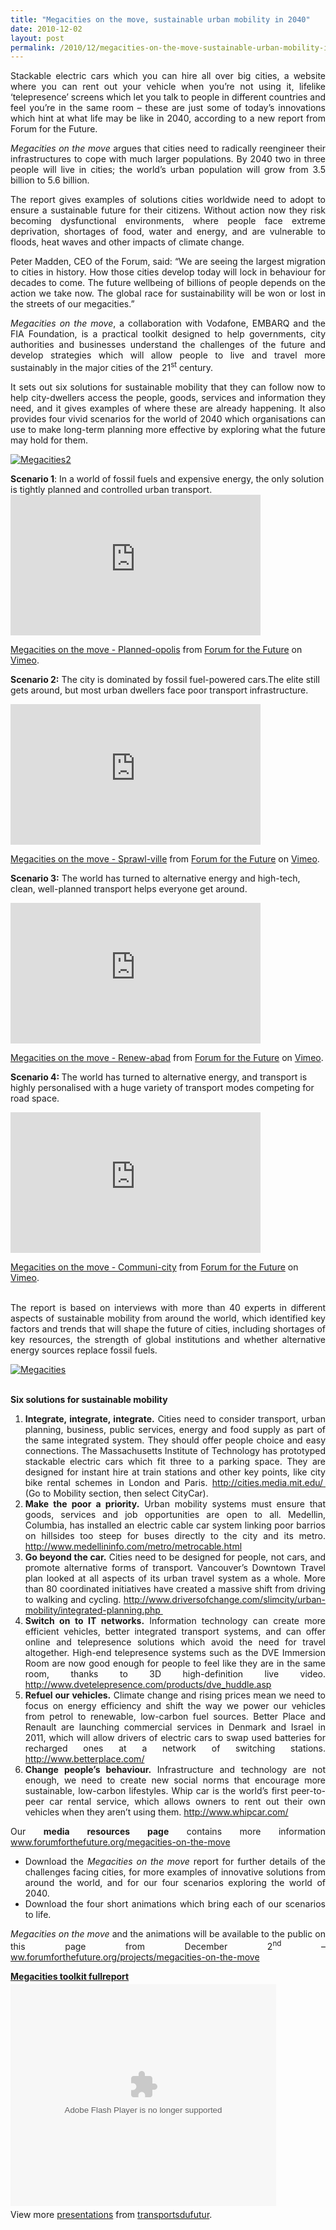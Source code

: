 ```yaml
---
title: "Megacities on the move, sustainable urban mobility in 2040"
date: 2010-12-02
layout: post
permalink: /2010/12/megacities-on-the-move-sustainable-urban-mobility-in-2040.html
---
```


<p style="text-align: justify;">Stackable electric cars which you can hire all over big cities, a website where you can rent out your vehicle when you’re not using it, lifelike ‘telepresence’ screens which let you talk to people in different countries and feel you’re in the same room – these are just some of today’s innovations which hint at what life may be like in 2040, according to a new report from Forum for the Future.</p> <p style="text-align: justify;"><em>Megacities on the move</em> argues that cities need to radically reengineer their infrastructures to cope with much larger populations. By 2040 two in three people will live in cities; the world’s urban population will grow from 3.5 billion to 5.6 billion.</p> <p style="text-align: justify;">The report gives examples of solutions cities worldwide need to adopt to ensure a sustainable future for their citizens. Without action now they risk becoming dysfunctional environments, where people face extreme deprivation, shortages of food, water and energy, and are vulnerable to floods, heat waves and other impacts of climate change.</p> <p style="text-align: justify;">Peter Madden, CEO of the Forum, said: “We are seeing the largest migration to cities in history. How those cities develop today will lock in behaviour for decades to come. The future wellbeing of billions of people depends on the action we take now. The global race for sustainability will be won or lost in the streets of our megacities.”</p> <p style="text-align: justify;"><em>Megacities on the move</em>, a collaboration with Vodafone, EMBARQ and the FIA Foundation, is a practical toolkit designed to help governments, city authorities and businesses understand the challenges of the future and develop strategies which will allow people to live and travel more sustainably in the major cities of the 21<sup>st</sup> century.</p> <p style="text-align: justify;">It sets out six solutions for sustainable mobility that they can follow now to help city-dwellers access the people, goods, services and information they need, and it gives examples of where these are already happening. It also provides four vivid scenarios for the world of 2040 which organisations can use to make long-term planning more effective by exploring what the future may hold for them.</p> <p style="text-align: justify;"><a href="/wp-content/uploads/sites/6/old/6a0120a66d2ad4970b013489ad13df970c-pi.jpg" style="display: inline;"><img rel="lightbox[]" alt="Megacities2" border="0" class="asset  asset-image at-xid-6a0120a66d2ad4970b013489ad13df970c image-full" src="/wp-content/uploads/sites/6/old/6a0120a66d2ad4970b013489ad13df970c-800wi.jpg" title="Megacities2" /></a> <br /> </p>  <!--more-->   <p><strong>Scenario 1</strong>: In a world of fossil fuels and expensive energy, the only solution is tightly planned and controlled urban transport.<br /><iframe frameborder="0" height="225" src="http://player.vimeo.com/video/17082274" width="400"></iframe></p> <p><a href="http://vimeo.com/17082274">Megacities on the move - Planned-opolis</a> from <a href="http://vimeo.com/user2424077">Forum for the Future</a> on <a href="http://vimeo.com">Vimeo</a>.</p> <p><strong>Scenario 2:</strong> The city is dominated by fossil fuel-powered cars.The elite still gets around, but most urban dwellers face poor transport infrastructure.</p> <p><iframe frameborder="0" height="225" src="http://player.vimeo.com/video/17079083" width="400"></iframe></p> <p><a href="http://vimeo.com/17079083">Megacities on the move - Sprawl-ville</a> from <a href="http://vimeo.com/user2424077">Forum for the Future</a> on <a href="http://vimeo.com">Vimeo</a>.</p> <p><strong>Scenario 3:</strong> The world has turned to alternative energy and high-tech, clean, well-planned transport helps everyone get around.</p> <p><iframe frameborder="0" height="225" src="http://player.vimeo.com/video/17082104" width="400"></iframe></p> <p><a href="http://vimeo.com/17082104">Megacities on the move - Renew-abad</a> from <a href="http://vimeo.com/user2424077">Forum for the Future</a> on <a href="http://vimeo.com">Vimeo</a>.</p> <p><strong>Scenario 4: </strong>The world has turned to alternative energy, and transport is highly personalised with a huge variety of transport modes competing for road space.</p> <p><iframe frameborder="0" height="225" src="http://player.vimeo.com/video/17123084" width="400"></iframe></p> <p><a href="http://vimeo.com/17123084">Megacities on the move - Communi-city</a> from <a href="http://vimeo.com/user2424077">Forum for the Future</a> on <a href="http://vimeo.com">Vimeo</a>.</p> <p style="text-align: justify;"><a href="/wp-content/uploads/sites/6/old/6a0120a66d2ad4970b0147e050bf04970b-800wi.jpg" rel="lightbox"></a>  <br />The report is based on interviews with more than 40 experts in different aspects of sustainable mobility from around the world, which identified key factors and trends that will shape the future of cities, including shortages of key resources, the strength of global institutions and whether alternative energy sources replace fossil fuels.</p> <p style="text-align: justify;"><a href="/wp-content/uploads/sites/6/old/6a0120a66d2ad4970b013489ad0302970c-800wi.jpg" rel="lightbox"><img rel="lightbox[]" alt="Megacities" class="asset  asset-image at-xid-6a0120a66d2ad4970b013489ad0302970c" src="/wp-content/uploads/sites/6/old/6a0120a66d2ad4970b013489ad0302970c-500wi.jpg" style="display: block; margin-left: auto; margin-right: auto;" title="Megacities" /></a> </p> <p style="text-align: justify;"><strong>Six solutions for sustainable mobility</strong> </p> <ol style="text-align: justify;"> <li><strong>Integrate, integrate, integrate.</strong> Cities need to consider transport, urban planning, business, public services, energy and food supply as part of the same integrated system. They should offer people choice and easy connections. The Massachusetts Institute of Technology has prototyped stackable electric cars which fit three to a parking space. They are designed for instant hire at train stations and other key points, like city bike rental schemes in London and Paris. <a href="http://cities.media.mit.edu/">http://cities.media.mit.edu/</a><span style="text-decoration: underline;">  </span>(Go to Mobility section, then select CityCar).</li> <li><strong>Make the poor a priority.</strong> Urban mobility systems must ensure that goods, services and job opportunities are open to all. Medellin, Columbia, has installed an electric cable car system linking poor barrios on hillsides too steep for buses directly to the city and its metro. <a href="http://www.medellininfo.com/metro/metrocable.html">http://www.medellininfo.com/metro/metrocable.html</a> </li> <li><strong>Go beyond the car.</strong> Cities need to be designed for people, not cars, and promote alternative forms of transport. Vancouver’s Downtown Travel plan looked at all aspects of its urban travel system as a whole. More than 80 coordinated initiatives have created a massive shift from driving to walking and cycling. <a href="http://www.driversofchange.com/slimcity/urban-mobility/integrated-planning.php">http://www.driversofchange.com/slimcity/urban-mobility/integrated-planning.php </a></li> <li><strong>Switch on to IT networks.</strong> Information technology can create more efficient vehicles, better integrated transport systems, and can offer online and telepresence solutions which avoid the need for travel altogether. High-end telepresence systems such as the DVE Immersion Room are now good enough for people to feel like they are in the same room, thanks to 3D high-definition live video. <a href="http://www.dvetelepresence.com/products/dve_huddle.asp">http://www.dvetelepresence.com/products/dve_huddle.asp</a> </li> <li><strong>Refuel our vehicles.</strong> Climate change and rising prices mean we need to focus on energy efficiency and shift the way we power our vehicles from petrol to renewable, low-carbon fuel sources. Better Place and Renault are launching commercial services in Denmark and Israel in 2011, which will allow drivers of electric cars to swap used batteries for recharged ones at a network of switching stations. <a href="http://www.betterplace.com/">http://www.betterplace.com/</a> </li> <li><strong>Change people’s behaviour.</strong> Infrastructure and technology are not enough, we need to create new social norms that encourage more sustainable, low-carbon lifestyles. Whip car is the world’s first peer-to-peer car rental service, which allows owners to rent out their own vehicles when they aren’t using them. <a href="http://www.whipcar.com/">http://www.whipcar.com/</a> </li> </ol> <p style="text-align: justify;">Our <strong>media resources page</strong> contains more information <a href="http://www.forumforthefuture.org/megacities-on-the-move">www.forumforthefuture.org/megacities-on-the-move</a>  </p> <ul style="text-align: justify;"> <li>Download the <em>Megacities on the move</em> report for further details of the challenges facing cities, for more examples of innovative solutions from around the world, and for our four scenarios exploring the world of 2040. </li> <li>Download the four short animations which bring each of our scenarios to life.</li> </ul> <p style="text-align: justify;"><em>Megacities on the move</em> and the animations will be available to the public on this page from December 2<sup>nd</sup> – <a href="http://www.forumforthefuture.org/projects/megacities-on-the-move">ww.forumforthefuture.org/projects/megacities-on-the-move</a> </p> <div id="__ss_6006110" style="width: 425px;"><strong style="display: block; margin: 12px 0 4px;"><a href="http://www.slideshare.net/transportsdufutur/megacities-toolkit-fullreport" title="Megacities toolkit fullreport">Megacities toolkit fullreport</a></strong> <object data="http://static.slidesharecdn.com/swf/ssplayer2.swf?doc=megacitiestoolkitfullreport-101202071326-phpapp01&stripped_title=megacities-toolkit-fullreport&userName=transportsdufutur" height="355" id="__sse6006110" type="application/x-shockwave-flash" width="425"> <param name="data" value="http://static.slidesharecdn.com/swf/ssplayer2.swf?doc=megacitiestoolkitfullreport-101202071326-phpapp01&stripped_title=megacities-toolkit-fullreport&userName=transportsdufutur" /> <param name="allowFullScreen" value="true" /> <param name="allowScriptAccess" value="always" /> <param name="src" value="http://static.slidesharecdn.com/swf/ssplayer2.swf?doc=megacitiestoolkitfullreport-101202071326-phpapp01&stripped_title=megacities-toolkit-fullreport&userName=transportsdufutur" /> <param name="name" value="__sse6006110" /> <param name="allowfullscreen" value="true" /> </object> <div style="padding: 5px 0 12px;">View more <a href="http://www.slideshare.net/">presentations</a> from <a href="http://www.slideshare.net/transportsdufutur">transportsdufutur</a>.</div> </div>